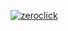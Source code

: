[![zeroclick](https://raw.githubusercontent.com/studiomotio/zeroclick/master/logo.svg "Discover the experiment")](https://zeroclick.js.org/)
